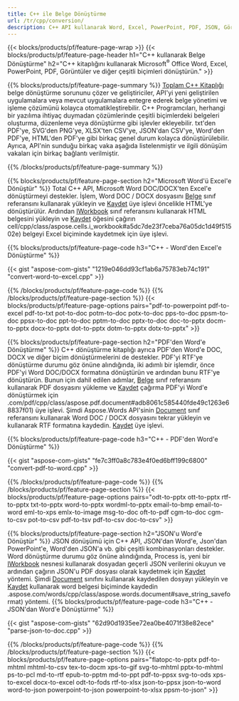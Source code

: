 ```yaml
---
title: C++ ile Belge Dönüştürme 
url: /tr/cpp/conversion/
description: C++ API kullanarak Word, Excel, PowerPoint, PDF, JSON, Görüntüler ve daha fazlası gibi çeşitli belge biçimlerini dönüştürün. 
---
```


{{< blocks/products/pf/feature-page-wrap >}}
{{< blocks/products/pf/feature-page-header h1="C++ kullanarak Belge Dönüştürme" h2="C++ kitaplığını kullanarak Microsoft<sup>&reg;</sup> Office Word, Excel, PowerPoint, PDF, Görüntüler ve diğer çeşitli biçimleri dönüştürün." >}}

{{% blocks/products/pf/feature-page-summary %}}
[Toplam C++ Kitaplığı](https://products.aspose.com/total/cpp/) belge dönüştürme sorununu çözer ve geliştiriciler, API'yi yeni geliştirilen uygulamalara veya mevcut uygulamalara entegre ederek belge yönetimi ve işleme çözümünü kolayca otomatikleştirebilir. C++ Programcıları, herhangi bir yazılıma ihtiyaç duymadan çözümlerinde çeşitli biçimlerdeki belgeleri oluşturma, düzenleme veya dönüştürme gibi işlevler ekleyebilir. txt'den PDF'ye, SVG'den PNG'ye, XLSX'ten CSV'ye, JSON'dan CSV'ye, Word'den PDF'ye, HTML'den PDF'ye gibi birkaç genel durum kolayca dönüştürülebilir. Ayrıca, API'nin sunduğu birkaç vaka aşağıda listelenmiştir ve ilgili dönüşüm vakaları için birkaç bağlantı verilmiştir. 

{{% /blocks/products/pf/feature-page-summary  %}}

{{% blocks/products/pf/feature-page-section  h2="Microsoft Word'ü Excel'e Dönüştür" %}}
Total C++ API, Microsoft Word DOC/DOCX'ten Excel'e dönüştürmeyi destekler.  İşlem, Word DOC / DOCX dosyasını [Belge](https://reference.aspose.com/words/cpp/class/aspose.words.document) sınıf referansını kullanarak yükleyin ve [Kaydet](https://reference.aspose.com/words/cpp/class/aspose.words.document#save_string_saveformat) üye işlevi öncelikle HTML'ye dönüştürülür. Ardından [IWorkbook](https://reference.aspose.com/cells/cpp/class/aspose.cells.i_workbook) sınıf referansını kullanarak HTML belgesini yükleyin ve [Kaydet](https://reference.aspose.com/) öğesini çağırın cell/cpp/class/aspose.cells.i_workbook#a5dc7de23f7ceba76a05dc1d49f51502e) belgeyi Excel biçiminde kaydetmek için üye işlevi. 

{{% blocks/products/pf/feature-page-code h3="C++ - Word'den Excel'e Dönüştürme" %}}

{{< gist "aspose-com-gists" "1219e046dd93cf1ab6a75783eb74c191" "convert-word-to-excel.cpp" >}}

{{% /blocks/products/pf/feature-page-code  %}}
{{% /blocks/products/pf/feature-page-section %}}
{{< blocks/products/pf/feature-page-options pairs="pdf-to-powerpoint pdf-to-excel pdf-to-txt pot-to-doc potm-to-doc potx-to-doc pps-to-doc ppsm-to-doc ppsx-to-doc ppt-to-doc pptm-to-doc pptx-to-doc doc-to-pptx docm-to-pptx docx-to-pptx dot-to-pptx dotm-to-pptx dotx-to-pptx" >}}

{{% blocks/products/pf/feature-page-section  h2="PDF'den Word'e Dönüştürme" %}}
C++ dönüştürme kitaplığı ayrıca PDF'den Word'e DOC, DOCX ve diğer biçim dönüştürmelerini de destekler. PDF'yi RTF'ye dönüştürme durumu göz önüne alındığında, iki adımlı bir işlemdir, önce PDF'yi Word DOC/DOCX formatına dönüştürün ve ardından bunu RTF'ye dönüştürün. Bunun için dahil edilen adımlar, [Belge](https://reference.aspose.com/pdf/cpp/class/aspose.pdf.document) sınıf referansını kullanarak PDF dosyasını yükleme ve [Kaydet](https://reference.aspose) çağırma PDF'yi Word'e dönüştürmek için .com/pdf/cpp/class/aspose.pdf.document#adb8061c585440fde49c1263e68837f01) üye işlevi. Şimdi Aspose.Words API'sinin [Document](https://reference.aspose.com/words/cpp/class/aspose.words.document) sınıf referansını kullanarak Word DOC / DOCX dosyasını tekrar yükleyin ve kullanarak RTF formatına kaydedin. [Kaydet](https://reference.aspose.com/words/cpp/class/aspose.words.document#save_stream_saveformat) üye işlevi.

{{% blocks/products/pf/feature-page-code h3="C++ - PDF'den Word'e Dönüştürme" %}}

{{< gist "aspose-com-gists" "fe7c3ff0a8c783e4f0ed6bff199c6800" "convert-pdf-to-word.cpp" >}}

{{% /blocks/products/pf/feature-page-code  %}}
{{% /blocks/products/pf/feature-page-section %}}
{{< blocks/products/pf/feature-page-options pairs="odt-to-pptx ott-to-pptx rtf-to-pptx txt-to-pptx word-to-pptx wordml-to-pptx email-to-bmp email-to-word eml-to-xps emlx-to-image msg-to-doc oft-to-pdf cgm-to-doc cgm-to-csv pot-to-csv pdf-to-tsv pdf-to-csv doc-to-csv" >}}

{{% blocks/products/pf/feature-page-section  h2="JSON'u Word'e Dönüştür" %}}
JSON dönüşümü için C++ API, JSON'dan Word'e, Json'dan PowerPoint'e, Word'den JSON'a vb. gibi çeşitli kombinasyonları destekler. Word dönüştürme durumu göz önüne alındığında, Process is, yeni bir [IWorkbook](https://reference.aspose.com/cells/cpp/class/aspose.cells.i_workbook) nesnesi kullanarak dosyadan geçerli JSON verilerini okuyun ve ardından çağırın JSON'u PDF dosyası olarak kaydetmek için [Kaydet](https://reference.aspose.com/cells/cpp/class/aspose.cells.i_workbook#a9460f52a2dec8f4bf623a4905167d997) yöntemi. Şimdi [Document](https://reference.aspose.com/words/cpp/class/aspose.words.document) sınıfını kullanarak kaydedilen dosyayı yükleyin ve [Kaydet](https://reference) kullanarak word belgesi biçiminde kaydedin .aspose.com/words/cpp/class/aspose.words.document#save_string_saveformat) yöntemi.
{{% blocks/products/pf/feature-page-code h3="C++ - JSON'dan Word'e Dönüştürme" %}}

{{< gist "aspose-com-gists" "62d90d1935ee72ea0be4071f38e82ece" "parse-json-to-doc.cpp" >}}


{{% /blocks/products/pf/feature-page-code  %}}
{{% /blocks/products/pf/feature-page-section %}}
{{< blocks/products/pf/feature-page-options pairs="flatopc-to-pptx pdf-to-mhtml mhtml-to-csv tex-to-docm xps-to-gif svg-to-mhtml pptx-to-mhtml ps-to-pcl md-to-rtf epub-to-pptm md-to-ppt pdf-to-ppsx svg-to-ods xps-to-excel docx-to-excel odt-to-fods rtf-to-xlsx json-to-ppsx json-to-word word-to-json powerpoint-to-json powerpoint-to-xlsx ppsm-to-json" >}}